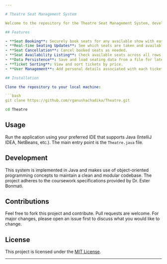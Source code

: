 ```yaml
---

# Theatre Seat Management System

Welcome to the repository for the Theatre Seat Management System, developed as part of the Software Development II coursework at the University of Westminster. This system is designed to manage and control the seats for theatre sessions, providing an intuitive way to handle seat bookings, cancellations, and viewings.

## Features

- **Seat Booking**: Securely book seats for any available show with ease.
- **Real-time Seating Updates**: See which seats are taken and available in real-time.
- **Seat Cancellation**: Cancel booked seats as needed.
- **Seat Availability Listing**: Check available seats across all rows.
- **Data Persistence**: Save and load seating data from a file for later use.
- **Ticket Sorting**: View and sort tickets by price.
- **User Management**: Add personal details associated with each ticket for better management.

## Installation

Clone the repository to your local machine:

```bash
git clone https://github.com/rganushachadika/Theatre.git
```


```bash
cd Theatre
```

## Usage

Run the application using your preferred IDE that supports Java (IntelliJ IDEA, NetBeans, etc.). The main entry point is the `Theatre.java` file.

## Development

This system is implemented in Java and makes use of object-oriented programming concepts to maintain a clean and modular codebase. The project adheres to the coursework specifications provided by Dr. Ester Bonmati.


## Contributions

Feel free to fork this project and contribute. Pull requests are welcome. For major changes, please open an issue first to discuss what you would like to change.

## License

This project is licensed under the [MIT License](LICENSE).

---
```

